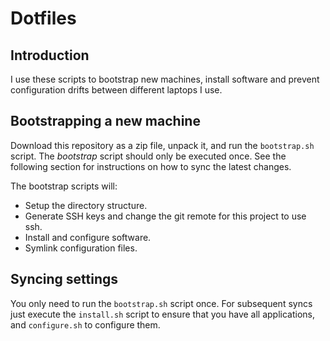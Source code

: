 # Dotfiles

## Introduction
I use these scripts to bootstrap new machines, install software and prevent
configuration drifts between different laptops I use.

## Bootstrapping a new machine
Download this repository as a zip file, unpack it, and run the `bootstrap.sh`
script. The *bootstrap* script should only be executed once. See the following
section for instructions on how to sync the latest changes.

The bootstrap scripts will:
- Setup the directory structure.
- Generate SSH keys and change the git remote for this project to use ssh.
- Install and configure software.
- Symlink configuration files.

## Syncing settings
You only need to run the `bootstrap.sh` script once. For subsequent syncs just
execute the `install.sh` script to ensure that you have all applications, and
`configure.sh` to configure them.
